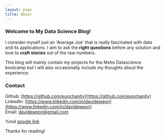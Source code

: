 ```yaml
---
layout: page
title: About
---
```


### Welcome to My Data Science Blog!

I consider myself just an 'Average Joe' that is really fascinated with data and its applications. I aim to ask the **right questions** before any solution and love to **craft stories** out of the raw numbers.  

This blog will mainly contain my projects for the Metis Datascience bootcamp but I will also occasionally include my thoughts about the experience.

### Contact
Github:			[https://github.com/eunchanity](https://github.com/eunchanity)<br/>
LinkedIn:       [https://www.linkedin.com/in/davideweon](https://www.linkedin.com/in/davideweon)<br/>
Email:          [davideweon@gmail.com](mailto:davideweon@gmail.com)

%md <a href="https://google.com" target="_blank">google link</a>

Thanks for reading!